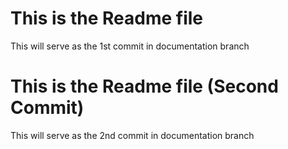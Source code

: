 # This is the Readme file
This will serve as the 1st commit in documentation branch

# This is the Readme file (Second Commit)
This will serve as the 2nd commit in documentation branch
